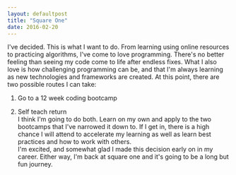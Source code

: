 ```yaml
---
layout: defaultpost
title: "Square One"
date: 2016-02-20
---
```


I've decided. This is what I want to do. From learning using online resources to practicing algorithms, I've come to love programming. There's no better feeling than seeing my code come to life after endless fixes. What I also love is how challenging programming can be, and that I'm always learning as new technologies and frameworks are created. At this point, there are two possible routes I can take:


1) Go to a 12 week coding bootcamp

2) Self teach  return<br />
I think I'm going to do both. Learn on my own and apply to the two bootcamps that I've narrowed it down to. If I get in, there is a high chance I will attend to accelerate my learning as well as learn best practices and how to work with others.<br />
I'm excited, and somewhat glad I made this decision early on in my career. Either way, I'm back at square one and it's going to be a long but fun journey.
